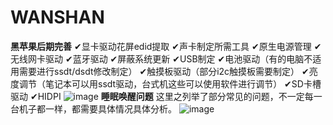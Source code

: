 # WANSHAN
**黑苹果后期完善**
✔显卡驱动花屏edid提取
✔声卡制定所需工具
✔原生电源管理
✔无线网卡驱动
✔蓝牙驱动
✔屏蔽系统更新
✔USB制定
✔电池驱动（有的电脑不适用需要进行ssdt/dsdt修改制定）
✔触摸板驱动（部分i2c触摸板需要制定）
✔亮度调节（笔记本可以用ssdt驱动，台式机这些可以使用软件进行调节）
✔SD卡槽驱动
✔HIDPI
![image](https://user-images.githubusercontent.com/57863504/126748691-8724f2f6-c781-4e1c-9104-2a7199471c01.png)
**睡眠唤醒问题**
这里之列举了部分常见的问题，不一定每一台机子都一样，都需要具体情况具体分析。
![image](https://user-images.githubusercontent.com/57863504/126750246-c05e49dc-e504-47aa-bb3d-3337f1bd4009.png)
